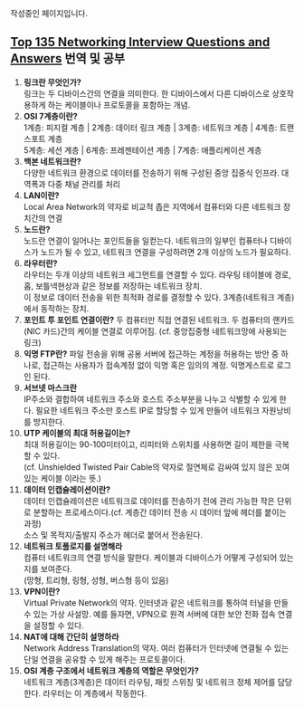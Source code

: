 작성중인 페이지입니다.  
## [Top 135 Networking Interview Questions and Answers](https://www.guru99.com/networking-interview-questions.html) 번역 및 공부

1. **링크란 무엇인가?**  
  링크는 두 디바이스간의 연결을 의미한다. 한 디바이스에서 다른 디바이스로 상호작용하게 하는 케이블이나 프로토콜을 포함하는 개념.  
2. **OSI 7계층이란?**  
  1계층: 피지컬 계층 | 2계층: 데이터 링크 계층 | 3계층: 네트워크 계층 | 4계층: 트랜스포트 계층  
  5계층: 세션 계층 | 6계층: 프레젠테이션 계층 | 7계층: 애플리케이션 계층  
3. **백본 네트워크란?**  
  다양한 네트워크 환경으로 데이터를 전송하기 위해 구성된 중앙 집중식 인프라. 대역폭과 다중 채널 관리를 처리  
4. **LAN이란?**  
  Local Area Network의 약자로 비교적 좁은 지역에서 컴퓨터와 다른 네트워크 장치간의 연결  
5. **노드란?**  
  노드란 연결이 일어나는 포인트들을 일컫는다. 네트워크의 일부인 컴퓨터나 디바이스가 노드가 될 수 있고, 네트워크 연결을 구성하려면 2개 이상의 노드가 필요하다.  
6. **라우터란?**  
  라우터는 두개 이상의 네트워크 세그먼트를 연결할 수 있다. 라우팅 테이블에 경로, 홉, 보틀넥현상과 같은 정보를 저장하는 네트워크 장치.  
  이 정보로 데이터 전송을 위한 최적화 경로를 결정할 수 있다. 3계층(네트워크 계층)에서 동작하는 장치.
7. **포인트 투 포인트 연결이란?**
  두 컴퓨터만 직접 연결된 네트워크. 두 컴퓨터의 랜카드(NIC 카드)간의 케이블 연결로 이루어짐. (cf. 중앙집중형 네트워크망에 사용되는 링크)
8. **익명 FTP란?**
  파일 전송을 위해 공용 서버에 접근하는 계정을 허용하는 방안 중 하나로, 접근하는 사용자가 접속계정 없이 익명 혹은 임의의 계정. 익명게스트로 로그인 된다.  
9. **서브넷 마스크란**  
  IP주소와 결합하여 네트워크 주소와 호스트 주소부분을 나누고 식별할 수 있게 한다. 필요한 네트워크 주소만 호스트 IP로 할당할 수 있게 만들어 네트워크 자원낭비를 방지한다.  
10. **UTP 케이블의 최대 허용길이는?**  
  최대 허용길이는 90-100미터이고, 리피터와 스위치를 사용하면 길이 제한을 극복할 수 있다.  
  (cf. Unshielded Twisted Pair Cable의 약자로 절연체로 감싸여 있지 않은 꼬여 있는 케이블 이라는 뜻.)  
11. **데이터 인캡슐레이션이란?**  
  데이터 인캡슐레이션은 네트워크로 데이터를 전송하기 전에 관리 가능한 작은 단위로 분할하는 프로세스이다.(cf. 계층간 데이터 전송 시 데이터 앞에 헤더를 붙이는 과정)  
  소스 및 목적지/출발지 주소가 헤더로 붙어서 전송된다.  
12. **네트워크 토폴로지를 설명해라**  
  컴퓨터 네트워크의 연결 방식을 말한다.  케이블과 디바이스가 어떻게 구성되어 있는지를 보여준다.  
  (망형, 트리형, 링형, 성형, 버스형 등이 있음)  
13. **VPN이란?**  
  Virtual Private Network의 약자. 인터넷과 같은 네트워크를 통하여 터널을 만들 수 있는 가상 사설망. 예를 들자면, VPN으로 원격 서버에 대한 보안 전화 접속 연결을 설정할 수 있다.  
14. **NAT에 대해 간단히 설명하라**  
  Network Address Translation의 약자. 여러 컴퓨터가 인터넷에 연결될 수 있는 단일 연결을 공유할 수 있게 해주는 프로토콜이다.  
15. **OSI 계층 구조에서 네트워크 계층의 역할은 무엇인가?**  
  네트워크 계층(3계층)은 데이터 라우팅, 패킷 스위칭 및 네트워크 정체 제어를 담당한다. 라우터는 이 계층에서 작동한다.  
